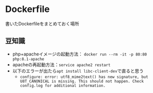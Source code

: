 # Dockerfile
書いたDockerfileをまとめておく場所

## 豆知識
- php+apacheイメージの起動方法： `docker run --rm -it -p 80:80 php:8.1-apache`
- apacheの再起動方法：`service apache2 restart`
- 以下のエラーが出たら`apt install libc-client-dev`で直ると思う
  - `configure: error: utf8_mime2text() has new signature, but U8T_CANONICAL is missing. This should not happen. Check config.log for additional information.`
